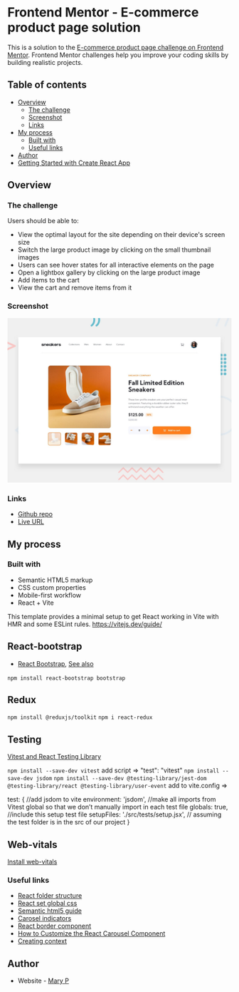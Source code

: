 # Frontend Mentor - E-commerce product page solution

This is a solution to the [E-commerce product page challenge on Frontend Mentor](https://www.frontendmentor.io/challenges/ecommerce-product-page-UPsZ9MJp6). Frontend Mentor challenges help you improve your coding skills by building realistic projects.

## Table of contents

- [Overview](#overview)
  - [The challenge](#the-challenge)
  - [Screenshot](#screenshot)
  - [Links](#links)
- [My process](#my-process)
  - [Built with](#built-with)
  - [Useful links](#useful-links)
- [Author](#author)
- [Getting Started with Create React App](#getting-started-with-create-react-app)

## Overview

### The challenge

Users should be able to:

- View the optimal layout for the site depending on their device's screen size
- Switch the large product image by clicking on the small thumbnail images
- Users can see hover states for all interactive elements on the page
- Open a lightbox gallery by clicking on the large product image
- Add items to the cart
- View the cart and remove items from it

### Screenshot

![](./design/desktop-preview.jpg)

### Links

- [Github repo](https://github.com:Mary2021/e-commerce-product-page.git)
- [Live URL](https://mary2021.github.io/e-commerce-product-page/)

## My process

### Built with

- Semantic HTML5 markup
- CSS custom properties
- Mobile-first workflow
- React + Vite

This template provides a minimal setup to get React working in Vite with HMR and some ESLint rules. 
https://vitejs.dev/guide/


## React-bootstrap
- [React Bootstrap](https://react-bootstrap.github.io/getting-started/introduction), [See also](https://react-bootstrap.netlify.app/)

`npm install react-bootstrap bootstrap`

## Redux 
`npm install @reduxjs/toolkit`
`npm i react-redux`

## Testing
[Vitest and React Testing Library](https://victorbruce82.medium.com/vitest-with-react-testing-library-in-react-created-with-vite-3552f0a9a19a)

`npm install --save-dev vitest`
add script => "test": "vitest"
`npm install --save-dev jsdom`
`npm install --save-dev @testing-library/jest-dom @testing-library/react @testing-library/user-event`
add to vite.config =>

test: {
  //add jsdom to vite
  environment: 'jsdom',
  //make all imports from Vitest global so that we don’t manually import in each test file
  globals: true,
  //include this setup test file
  setupFiles: './src/tests/setup.jsx', // assuming the test folder is in the src of our project
}

## Web-vitals
[Install web-vitals](https://www.npmjs.com/package/web-vitals)

### Useful links

- [React folder structure](https://blog.webdevsimplified.com/2022-07/react-folder-structure/)
- [React set global css](https://bobbyhadz.com/blog/react-set-global-css)
- [Semantic html5 guide](https://www.semrush.com/blog/semantic-html5-guide/)
- [Carosel indicators](https://stackoverflow.com/questions/34808477/can-i-customize-carousel-indicators-in-react-bootstrap) 
- [React border component](https://mdbootstrap.com/docs/react/utilities/borders/)
- [How to Customize the React Carousel Component](https://www.youtube.com/watch?v=hVeXkSCuu5k)
- [Creating context](https://react.dev/reference/react/createContext)

## Author

- Website - [Mary P](https://github.com/Mary2021)